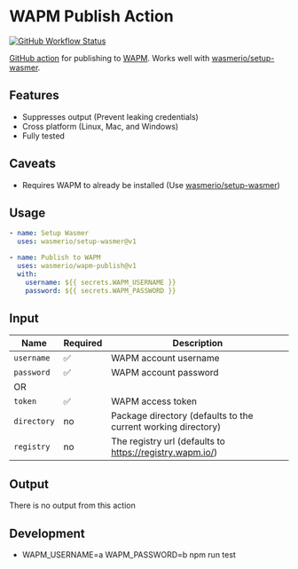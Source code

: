 # WAPM Publish Action

[![GitHub Workflow Status](https://img.shields.io/github/workflow/status/wasmerio/wapm-publish/Tests?label=Tests&style=flat-square)](https://github.com/wasmerio/wapm-publish/actions/workflows/tests.yml)

[GitHub action](https://github.com/features/actions) for publishing to
[WAPM](https://wapm.io). Works well with
[wasmerio/setup-wasmer](https://github.com/wasmerio/setup-wasmer).

## Features

- Suppresses output (Prevent leaking credentials)
- Cross platform (Linux, Mac, and Windows)
- Fully tested

## Caveats

- Requires WAPM to already be installed (Use
  [wasmerio/setup-wasmer](https://github.com/wasmerio/setup-wasmer))

## Usage

```yaml
- name: Setup Wasmer
  uses: wasmerio/setup-wasmer@v1

- name: Publish to WAPM
  uses: wasmerio/wapm-publish@v1
  with:
    username: ${{ secrets.WAPM_USERNAME }}
    password: ${{ secrets.WAPM_PASSWORD }}
```

## Input

| Name        | Required | Description                                                   |
| ----------- | -------- | ------------------------------------------------------------  |
| `username`  | ✅       | WAPM account username                                         |
| `password`  | ✅       | WAPM account password                                         |
|               OR       |                 
| `token`     | ✅       | WAPM access token                                             |
| `directory` | no       | Package directory (defaults to the current working directory) |
| `registry`  | no       | The registry url (defaults to https://registry.wapm.io/)      |

## Output

There is no output from this action
## Development 
- WAPM_USERNAME=a WAPM_PASSWORD=b npm run test
